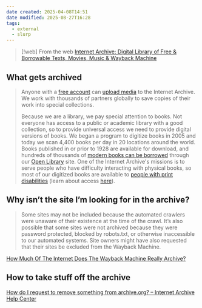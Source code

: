 ```yaml
---
date created: 2025-04-08T14:51
date modified: 2025-08-27T16:28
tags:
  - external
  - slurp
---
```

> [!web] From the web
> [Internet Archive: Digital Library of Free & Borrowable Texts, Movies, Music & Wayback Machine](https://archive.org/) 
## What gets archived 
> Anyone with a [free account](https://archive.org/account/signup) can [upload media](https://archive.org/upload/) to the Internet Archive. We work with thousands of partners globally to save copies of their work into special collections.
> 
> Because we are a library, we pay special attention to books. Not everyone has access to a public or academic library with a good collection, so to provide universal access we need to provide digital versions of books. We began a program to digitize books in 2005 and today we scan 4,400 books per day in 20 locations around the world. Books published in or prior to 1928 are available for download, and hundreds of thousands of [modern books can be borrowed](https://openlibrary.org/subjects/in_library#ebooks=true&sort=edition_count) through our [Open Library](https://openlibrary.org/) site. One of the Internet Archive's missions is to serve people who have difficulty interacting with physical books, so most of our digitized books are available to [people with print disabilities](https://openlibrary.org/subjects/protected_daisy#ebooks=true&sort=edition_count) (learn about access [here](https://archive.org/details/printdisabled&tab=about)).

## Why isn’t the site I’m looking for in the archive?

> Some sites may not be included because the automated crawlers were unaware of their existence at the time of the crawl. It’s also possible that some sites were not archived because they were password protected, blocked by robots.txt, or otherwise inaccessible to our automated systems. Site owners might have also requested that their sites be excluded from the Wayback Machine.

[How Much Of The Internet Does The Wayback Machine Really Archive?](https://www.forbes.com/sites/kalevleetaru/2015/11/16/how-much-of-the-internet-does-the-wayback-machine-really-archive/)

## How to take stuff off the archive

[How do I request to remove something from archive.org? – Internet Archive Help Center](https://help.archive.org/help/how-do-i-request-to-remove-something-from-archive-org/)